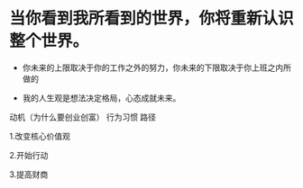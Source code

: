 
# 当你看到我所看到的世界，你将重新认识整个世界。



* 你未来的上限取决于你的工作之外的努力，你未来的下限取决于你上班之内所做的

* 我的人生观是想法决定格局，心态成就未来。
      
 动机（为什么要创业创富）
 行为习惯
 路径

      
1.改变核心价值观

2.开始行动

3.提高财商




      
      
      
      
      
      
      
      
      
      
      
      
      
      
      
      
      
      
      
      
      
      